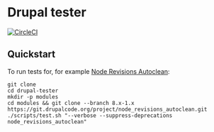 Drupal tester
=====

[![CircleCI](https://circleci.com/gh/dcycle/drupal-tester.svg?style=svg)](https://circleci.com/gh/dcycle/drupal-tester)

Quickstart
-----

To run tests for, for example [Node Revisions Autoclean](https://www.drupal.org/project/node_revisions_autoclean):

    git clone
    cd drupal-tester
    mkdir -p modules
    cd modules && git clone --branch 8.x-1.x https://git.drupalcode.org/project/node_revisions_autoclean.git
    ./scripts/test.sh "--verbose --suppress-deprecations node_revisions_autoclean"
